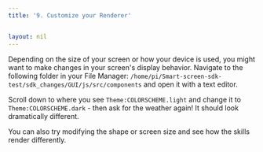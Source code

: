 ```yaml
---
title: '9. Customize your Renderer'


layout: nil
---
```


Depending on the size of your screen or how your device is used, you might want to make changes in your screen's display behavior.  Navigate to the following folder in your File Manager: `/home/pi/Smart-screen-sdk-test/sdk_changes/GUI/js/src/components` and open it with a text editor.

Scroll down to where you see `Theme:COLORSCHEME.light` and change it to `Theme:COLORSCHEME.dark` - then ask for the weather again!  It should look dramatically different.

You can also try modifying the shape or screen size and see how the skills render differently.  


